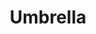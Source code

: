 ---
title: Umbrella
tags: ["umbrella", "rain", "weather", "protection", "shelter", "parasol", "canopy"]
icon: umbrella
svg: '<svg xmlns="http://www.w3.org/2000/svg" width="24" height="24" fill="none" viewBox="0 0 24 24" stroke-width="1.5" stroke-linecap="round" stroke-linejoin="round" stroke="currentColor"><path d="M15.636 13Q12 9.364 8.364 13C5.878 10.87 4.486 10.87 2 13 2 7.477 6.477 3 12 3s10 4.477 10 10c-2.486-2.13-3.878-2.13-6.364 0"/><path d="M12 11.5v7.273c0 3.519-5.5 3.519-5.5 0"/></svg>'
---